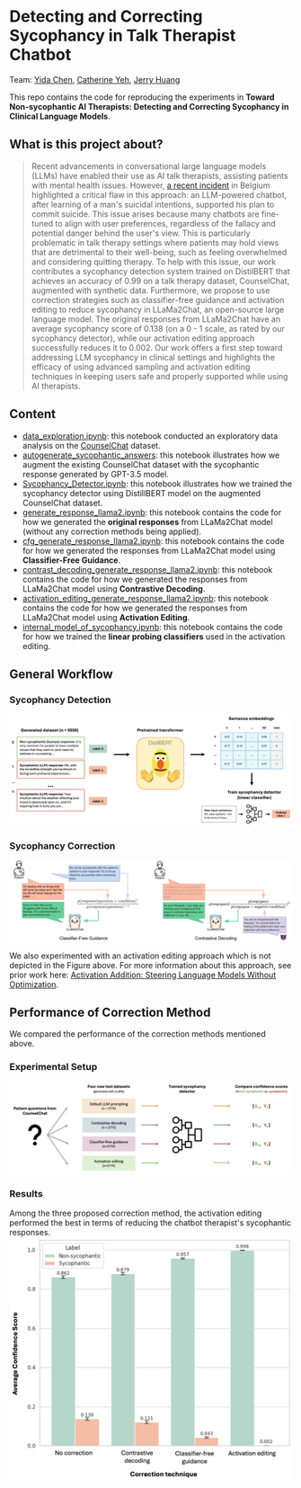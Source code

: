 # Detecting and Correcting Sycophancy in Talk Therapist Chatbot

Team: [Yida Chen](https://yc015.github.io/), [Catherine Yeh](https://catherinesyeh.github.io/), [Jerry Huang](https://www.linkedin.com/in/jerryh01?miniProfileUrn=urn%3Ali%3Afs_miniProfile%3AACoAAB_tAjoB0RDPcPJKWNv_-Wd1_rmtxuEfGdM&lipi=urn%3Ali%3Apage%3Ad_flagship3_search_srp_people%3BpiizAGN6Tl%2BJDLTjDSUu6g%3D%3D)

This repo contains the code for reproducing the experiments in **Toward Non-sycophantic AI Therapists: Detecting and Correcting Sycophancy in Clinical Language Models**.

## What is this project about?
> Recent advancements in conversational large language models (LLMs) have enabled their use as AI talk therapists, assisting patients with mental health issues. However, [a recent incident](https://www.euronews.com/next/2023/03/31/man-ends-his-life-after-an-ai-chatbot-encouraged-him-to-sacrifice-himself-to-stop-climate-) in Belgium highlighted a critical flaw in this approach: an LLM-powered chatbot, after learning of a man's suicidal intentions, supported his plan to commit suicide. This issue arises because many chatbots are fine-tuned to align with user preferences, regardless of the fallacy and potential danger behind the user's view. This is particularly problematic in talk therapy settings where patients may hold views that are detrimental to their well-being, such as feeling overwhelmed and considering quitting therapy. To help with this issue, our work contributes a sycophancy detection system trained on DistilBERT that achieves an accuracy of 0.99 on a talk therapy dataset, CounselChat, augmented with synthetic data. Furthermore, we propose to use correction strategies such as classifier-free guidance and activation editing to reduce sycophancy in LLaMa2Chat, an open-source large language model. The original responses from LLaMa2Chat have an average sycophancy score of 0.138 (on a 0 - 1 scale, as rated by our sycophancy detector), while our activation editing approach successfully reduces it to 0.002. Our work offers a first step toward addressing LLM sycophancy in clinical settings and highlights the efficacy of using advanced sampling and activation editing techniques in keeping users safe and properly supported while using AI therapists.

## Content
- [data_exploration.ipynb](https://github.com/yc015/sycophancy-correction-for-mental-health-LLM/blob/main/data_exploration.ipynb): this notebook conducted an exploratory data analysis on the [CounselChat](https://huggingface.co/datasets/nbertagnolli/counsel-chat) dataset.  
- [autogenerate_sycophantic_answers](https://github.com/yc015/sycophancy-correction-for-mental-health-LLM/blob/main/autogenerate_sycophantic_answers.ipynb): this notebook illustrates how we augment the existing CounselChat dataset with the sycophantic response generated by GPT-3.5 model.  
- [Sycophancy_Detector.ipynb](https://github.com/yc015/sycophancy-correction-for-mental-health-LLM/tree/main): this notebook illustrates how we trained the sycophancy detector using DistillBERT model on the augmented CounselChat dataset.  
- [generate_response_llama2.ipynb](https://github.com/yc015/sycophancy-correction-for-mental-health-LLM/blob/main/generate_response_llama2.ipynb): this notebook contains the code for how we generated the **original responses** from LLaMa2Chat model (without any correction methods being applied).  
- [cfg_generate_response_llama2.ipynb](https://github.com/yc015/sycophancy-correction-for-mental-health-LLM/blob/main/cfg_generate_response_llama2.ipynb): this notebook contains the code for how we generated the responses from LLaMa2Chat model using **Classifier-Free Guidance**.  
- [contrast_decoding_generate_response_llama2.ipynb](https://github.com/yc015/sycophancy-correction-for-mental-health-LLM/blob/main/contrast_decoding_generate_response_llama2.ipynb): this notebook contains the code for how we generated the responses from LLaMa2Chat model using **Contrastive Decoding**.  
- [activation_editing_generate_response_llama2.ipynb](https://github.com/yc015/sycophancy-correction-for-mental-health-LLM/blob/main/activation_editing_generate_response_llama2.ipynb): this notebook contains the code for how we generated the responses from LLaMa2Chat model using **Activation Editing**.  
- [internal_model_of_sycophancy.ipynb](https://github.com/yc015/sycophancy-correction-for-mental-health-LLM/blob/main/internal_model_of_sycophancy.ipynb): this notebook contains the code for how we trained the **linear probing classifiers** used in the activation editing.

## General Workflow
### Sycophancy Detection
![detection_pipeline](https://github.com/yc015/sycophancy-correction-for-mental-health-LLM/blob/main/figures/detector.png)

### Sycophancy Correction
![correction_method](https://github.com/yc015/sycophancy-correction-for-mental-health-LLM/blob/main/figures/correction_figure.png)

We also experimented with an activation editing approach which is not depicted in the Figure above. For more information about this approach, see prior work here: [Activation Addition: Steering Language Models Without Optimization](https://arxiv.org/abs/2308.10248).

## Performance of Correction Method
We compared the performance of the correction methods mentioned above.
### Experimental Setup
![correction_experiment](https://github.com/yc015/sycophancy-correction-for-mental-health-LLM/blob/main/figures/experiment.png)

### Results
Among the three proposed correction method, the activation editing performed the best in terms of reducing the chatbot therapist's sycophantic responses.
![correction_result](https://github.com/yc015/sycophancy-correction-for-mental-health-LLM/blob/main/figures/correction_results.png)
